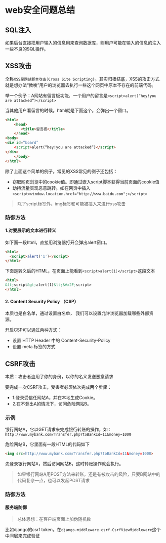 # web安全问题总结

## SQL注入

如果后台直接把用户输入的信息用来查询数据库，则用户可能在输入的信息的注入一些不良的SQL操作。

## XSS攻击

全称`XSS是跨站脚本攻击(Cross Site Scripting)`。其实归根结底，XSS的攻击方式就是想办法“教唆”用户的浏览器去执行一些这个网页中原本不存在的前端代码。

举一个例子：A网站有留言板功能，一个用户的留言是`<script>alert(“hey!you are attacked”)</script>`

当其他用户看留言的时候，html就是下面这个。会弹出一个窗口。

```html
<html>
    <head>
       <title>留言板</title>
    </head>
<body>
<div id=”board” 
    <script>alert(“hey!you are attacked”)</script>
</div>
    </body>
</html>
```

除了上面这个简单的例子，常见的XSS常见的例子还包括：

- 窃取网页浏览中的cookie值。即通过嵌入script脚本获得当前页面的cookie值
- 劫持流量实现恶意跳转。如在网页中插入`<script>window.location.href="http://www.baidu.com";</script>`

> 除了script标签外，img标签和可能被插入来进行xss攻击

### 防御方法

#### 1.对要展示的文本进行转义

如下面一段html，直接用浏览器打开会弹出alert窗口。

```html
<html>
  <script>alert('1')</script>
</html>
```

下面是转义后的HTML，在页面上能看到`<script>alert(1)</script>`这段文本

```html
<html>
&lt;script&gt;alert(1)&lt;&#x2F;script>
</html>
```

#### 2. Content Security Policy （CSP）

本质也是白名单，通过设置白名单， 我们可以设置允许浏览器加载哪些外部资源。

开启CSP可以通过两种方式：

- 设置 HTTP Header 中的 Content-Security-Policy
- 设置 meta 标签的方式

## CSRF攻击

本质：攻击者盗用了你的身份，以你的名义发送恶意请求

要完成一次CSRF攻击，受害者必须依次完成两个步骤：

- 1.登录受信任网站A，并在本地生成Cookie。
- 2.在不登出A的情况下，访问危险网站B。

### 示例

银行网站A，它以GET请求来完成银行转账的操作，如：`http://www.mybank.com/Transfer.php?toBankId=11&money=1000`

危险网站B，它里面有一段HTML的代码如下

```html
<img src=http://www.mybank.com/Transfer.php?toBankId=11&money=1000>
```

先登录银行网站A，然后访问网站B，这时转账操作就会执行。

> 如果银行网站A用POST方法来转账，还是有被攻击的风险，只要B网站中的代码复杂一点，也可以发起POST请求

### 防御方法

#### 服务端防御

> 总体思想：在客户端页面上加伪随机数

比如django的csrf token。在`django.middleware.csrf.CsrfViewMiddleware`这个中间层来完成验证

